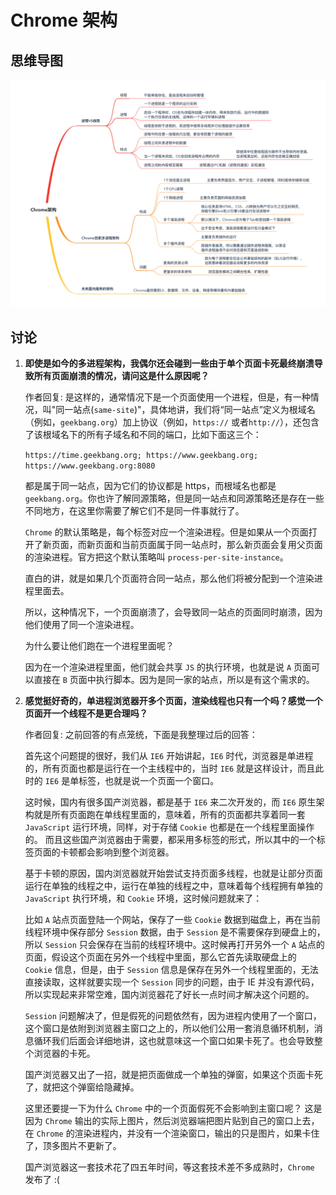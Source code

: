 # Chrome 架构

## 思维导图

![](/MindMap/Browser/Chrome架构.png)

## 讨论

1. **即使是如今的多进程架构，我偶尔还会碰到一些由于单个页面卡死最终崩溃导致所有页面崩溃的情况，请问这是什么原因呢？**

   作者回复: 是这样的，通常情况下是一个页面使用一个进程，但是，有一种情况，叫"同一站点(`same-site`)"，具体地讲，我们将“同一站点”定义为根域名（例如，`geekbang.org`）加上协议（例如，`https://` 或者`http://`），还包含了该根域名下的所有子域名和不同的端口，比如下面这三个：

   `https://time.geekbang.org; https://www.geekbang.org; https://www.geekbang.org:8080`

   都是属于同一站点，因为它们的协议都是 https，而根域名也都是 `geekbang.org`。你也许了解同源策略，但是同一站点和同源策略还是存在一些不同地方，在这里你需要了解它们不是同一件事就行了。

   `Chrome` 的默认策略是，每个标签对应一个渲染进程。但是如果从一个页面打开了新页面，而新页面和当前页面属于同一站点时，那么新页面会复用父页面的渲染进程。官方把这个默认策略叫 `process-per-site-instance`。

   直白的讲，就是如果几个页面符合同一站点，那么他们将被分配到一个渲染进程里面去。

   所以，这种情况下，一个页面崩溃了，会导致同一站点的页面同时崩溃，因为他们使用了同一个渲染进程。

   为什么要让他们跑在一个进程里面呢？

   因为在一个渲染进程里面，他们就会共享 `JS` 的执行环境，也就是说 `A` 页面可以直接在 `B` 页面中执行脚本。因为是同一家的站点，所以是有这个需求的。

2. **感觉挺好奇的，单进程浏览器开多个页面，渲染线程也只有一个吗？感觉一个页面开一个线程不是更合理吗？**

   作者回复: 之前回答的有点笼统，下面是我整理过后的回答：

   首先这个问题提的很好，我们从 `IE6` 开始讲起，`IE6` 时代，浏览器是单进程的，所有页面也都是运行在一个主线程中的，当时 `IE6` 就是这样设计，而且此时的 `IE6` 是单标签，也就是说一个页面一个窗口。

   这时候，国内有很多国产浏览器，都是基于 `IE6` 来二次开发的，而 `IE6` 原生架构就是所有页面跑在单线程里面的，意味着，所有的页面都共享着同一套 `JavaScript` 运行环境，同样，对于存储 `Cookie` 也都是在一个线程里面操作的。
   而且这些国产浏览器由于需要，都采用多标签的形式，所以其中的一个标签页面的卡顿都会影响到整个浏览器。

   基于卡顿的原因，国内浏览器就开始尝试支持页面多线程，也就是让部分页面运行在单独的线程之中，运行在单独的线程之中，意味着每个线程拥有单独的 `JavaScript` 执行环境，和 `Cookie` 环境，这时候问题就来了：

   比如 `A` 站点页面登陆一个网站，保存了一些 `Cookie` 数据到磁盘上，再在当前线程环境中保存部分 `Session` 数据，由于 `Session` 是不需要保存到硬盘上的，所以 `Session` 只会保存在当前的线程环境中。这时候再打开另外一个 `A` 站点的页面，假设这个页面在另外一个线程中里面，那么它首先读取硬盘上的 `Cookie` 信息，但是，由于 `Session` 信息是保存在另外一个线程里面的，无法直接读取，这样就要实现一个 `Session` 同步的问题，由于 IE 并没有源代码，所以实现起来非常空难，国内浏览器花了好长一点时间才解决这个问题的。

   `Session` 问题解决了，但是假死的问题依然有，因为进程内使用了一个窗口，这个窗口是依附到浏览器主窗口之上的，所以他们公用一套消息循环机制，消息循环我们后面会详细地讲，这也就意味这一个窗口如果卡死了。也会导致整个浏览器的卡死。

   国产浏览器又出了一招，就是把页面做成一个单独的弹窗，如果这个页面卡死了，就把这个弹窗给隐藏掉。

   这里还要提一下为什么 `Chrome` 中的一个页面假死不会影响到主窗口呢？
   这是因为 `Chrome` 输出的实际上图片，然后浏览器端把图片贴到自己的窗口上去，在 `Chrome` 的渲染进程内，并没有一个渲染窗口，输出的只是图片，如果卡住了，顶多图片不更新了。

   国产浏览器这一套技术花了四五年时间，等这套技术差不多成熟时，`Chrome` 发布了 :(
